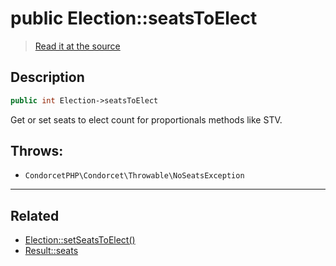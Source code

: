 # public Election::seatsToElect

> [Read it at the source](https://github.com/julien-boudry/Condorcet/blob/master/src/Election.php#L20)

## Description    

```php
public int Election->seatsToElect 
```

Get or set seats to elect count for proportionals methods like STV.


## Throws:   

* ```CondorcetPHP\Condorcet\Throwable\NoSeatsException``` 

---------------------------------------

## Related

* [Election::setSeatsToElect()](/Docs/api-reference/Election%20Class/Election--setSeatsToElect().md)    
* [Result::seats](/Docs/api-reference/Result%20Class/Result--seats.md)    
